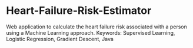 # Heart-Failure-Risk-Estimator
Web application to calculate the heart failure risk associated with a person using a Machine Learning approach.
Keywords: Supervised Learning, Logistic Regression, Gradient Descent, Java
